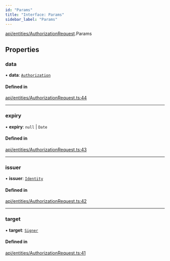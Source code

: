 ```yaml
---
id: "Params"
title: "Interface: Params"
sidebar_label: "Params"
---
```


[api/entities/AuthorizationRequest](../../../../../modules/API/Entities/AuthorizationRequest/AuthorizationRequest.md).Params

## Properties

### data

• **data**: [`Authorization`](../../../../../modules/Types/Types.md#authorization)

#### Defined in

[api/entities/AuthorizationRequest.ts:44](https://github.com/PolymeshAssociation/polymesh-sdk/blob/daafaa68f/src/api/entities/AuthorizationRequest.ts#L44)

___

### expiry

• **expiry**: ``null`` \| `Date`

#### Defined in

[api/entities/AuthorizationRequest.ts:43](https://github.com/PolymeshAssociation/polymesh-sdk/blob/daafaa68f/src/api/entities/AuthorizationRequest.ts#L43)

___

### issuer

• **issuer**: [`Identity`](../../../../../classes/API/Entities/Identity/Identity.md)

#### Defined in

[api/entities/AuthorizationRequest.ts:42](https://github.com/PolymeshAssociation/polymesh-sdk/blob/daafaa68f/src/api/entities/AuthorizationRequest.ts#L42)

___

### target

• **target**: [`Signer`](../../../../../modules/Types/Types.md#signer)

#### Defined in

[api/entities/AuthorizationRequest.ts:41](https://github.com/PolymeshAssociation/polymesh-sdk/blob/daafaa68f/src/api/entities/AuthorizationRequest.ts#L41)
